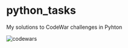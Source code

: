 # python_tasks

My solutions to CodeWar challenges in Pyhton

![codewars](https://user-images.githubusercontent.com/97631462/215627590-172e0978-f981-4129-b2b8-5d076bbbbdae.png)
